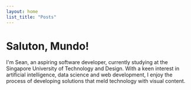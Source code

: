 ```yaml
---
layout: home
list_title: "Posts"
---
```

<h1>Saluton, Mundo!</h1>
I'm Sean, an aspiring software developer, currently studying at the Singapore University of Technology and Design. With a keen interest in artificial intelligence, data science and web development, I enjoy the process of developing solutions that meld technology with visual content.
